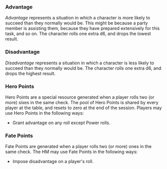 ### Advantage
*Advantage* represents a situation in which a character is more likely to succeed than they normally would be. This might be because a party member is assisting them, because they have prepared extensively for this task, and so on. The character rolls one extra d6, and drops the lowest result.
### Disadvantage
*Disadvantage* represents a situation in which a character is less likely to succeed than they normally would be. The character rolls one extra d6, and drops the highest result.

### Hero Points
Hero Points are a special resource generated when a player rolls two (or more) sixes in the same check. The pool of Hero Points is shared by every player at the table, and resets to zero at the end of the session. Players may use Hero Points in the following ways:
- Grant advantage on any roll except Power rolls.

### Fate Points
Fate Points are generated when a player rolls two (or more) ones in the same check. The HM may use Fate Points in the following ways:
- Impose disadvantage on a player's roll.